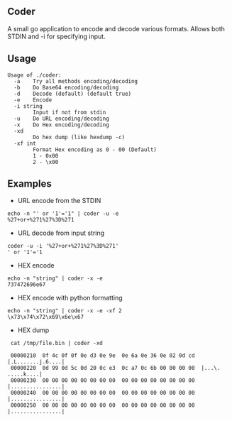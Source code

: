 Coder
----

A small go application to encode and decode various formats. Allows both STDIN and -i for specifying input.

Usage
----
```
Usage of ./coder:
  -a    Try all methods encoding/decoding
  -b    Do Base64 encoding/decoding
  -d    Decode (default) (default true)
  -e    Encode
  -i string
        Input if not from stdin
  -u    Do URL encoding/decoding
  -x    Do Hex encoding/decoding
  -xd
        Do hex dump (like hexdump -c)
  -xf int
        Format Hex encoding as 0 - 00 (Default)
        1 - 0x00
        2 - \x00
```

Examples
----
* URL encode from the STDIN
```
echo -n "' or '1'='1" | coder -u -e
%27+or+%271%27%3D%271
```

* URL decode from input string
```
coder -u -i '%27+or+%271%27%3D%271'
' or '1'='1
```

* HEX encode
```
echo -n "string" | coder -x -e
737472696e67
```

* HEX encode with python formatting

```
echo -n "string" | coder -x -e -xf 2
\x73\x74\x72\x69\x6e\x67
```

* HEX dump

```
 cat /tmp/file.bin | coder -xd

 00000210  0f 4c 0f 0f 0e d3 0e 9e  0e 6a 0e 36 0e 02 0d cd  |.L.......j.6....|
 00000220  0d 99 0d 5c 0d 20 0c e3  0c a7 0c 6b 00 00 00 00  |...\. .....k....|
 00000230  00 00 00 00 00 00 00 00  00 00 00 00 00 00 00 00  |................|
 00000240  00 00 00 00 00 00 00 00  00 00 00 00 00 00 00 00  |................|
 00000250  00 00 00 00 00 00 00 00  00 00 00 00 00 00 00 00  |................|
```

